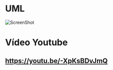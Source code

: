 # UML
 ![ScreenShot](https://raw.github.com/nayara-student/design-pattern-adapter/master/FinanceiroAdapter.png)
 
 # Vídeo Youtube

## https://youtu.be/-XpKsBDvJmQ
